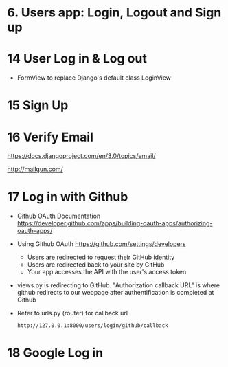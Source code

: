 # 6. Users app: Login, Logout and Sign up

# 14 User Log in & Log out

- FormView to replace Django's default class LoginView

# 15 Sign Up

# 16 Verify Email

https://docs.djangoproject.com/en/3.0/topics/email/

http://mailgun.com/

# 17 Log in with Github

- Github OAuth Documentation
  https://developer.github.com/apps/building-oauth-apps/authorizing-oauth-apps/
- Using Github OAuth
  https://github.com/settings/developers

  - Users are redirected to request their GitHub identity
  - Users are redirected back to your site by GitHub
  - Your app accesses the API with the user's access token

- views.py is redirecting to GitHub.
  "Authorization callback URL" is where github redirects to our webpage after authentification is completed at Github

- Refer to urls.py (router) for callback url

  ```
  http://127.0.0.1:8000/users/login/github/callback
  ```

# 18 Google Log in
